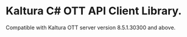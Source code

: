 # Kaltura C# OTT API Client Library.
Compatible with Kaltura OTT server version 8.5.1.30300 and above.
